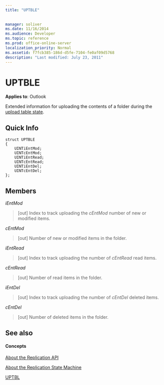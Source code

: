 ```yaml
---
title: "UPTBLE"
 
 
manager: soliver
ms.date: 11/16/2014
ms.audience: Developer
ms.topic: reference
ms.prod: office-online-server
localization_priority: Normal
ms.assetid: f7fcb385-186d-d5fe-7104-fe0af09d5768
description: "Last modified: July 23, 2011"
---
```


# UPTBLE

  
  
**Applies to**: Outlook 
  
Extended information for uploading the contents of a folder during the [upload table state](upload-table-state.md).
  
## Quick Info

```
struct UPTBLE 
{ 
    UINTiEntMod; 
    UINTcEntMod; 
    UINTiEntRead; 
    UINTcEntRead; 
    UINTiEntDel; 
    UINTcEntDel; 
};
```

## Members

 _iEntMod_
  
>  [out] Index to track uploading the  _cEntMod_ number of new or modified items. 
    
 _cEntMod_
  
>  [out] Number of new or modified items in the folder. 
    
 _iEntRead_
  
>  [out] Index to track uploading the number of  _cEntRead_ read items. 
    
 _cEntRead_
  
>  [out] Number of read items in the folder. 
    
 _iEntDel_
  
>  [out] Index to track uploading the number of  _cEntDel_ deleted items. 
    
 _cEntDel_
  
>  [out] Number of deleted items in the folder. 
    
## See also

#### Concepts

[About the Replication API](about-the-replication-api.md)
  
[About the Replication State Machine](about-the-replication-state-machine.md)
  
[UPTBL](uptbl.md)

